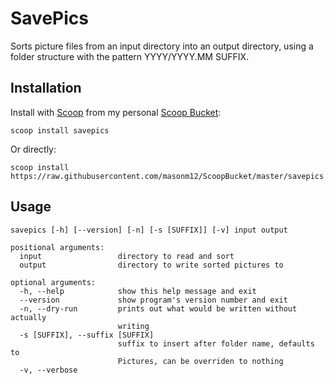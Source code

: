 # SavePics
	
Sorts picture files from an input directory into an output directory, using a folder structure with the pattern YYYY/YYYY.MM SUFFIX.

## Installation

Install with [Scoop](http://scoop.sh) from my personal [Scoop Bucket](https://github.com/masonm12/scoop-personal):

	scoop install savepics
	
Or directly:

	scoop install https://raw.githubusercontent.com/masonm12/ScoopBucket/master/savepics.json

## Usage
	
	savepics [-h] [--version] [-n] [-s [SUFFIX]] [-v] input output
	
	positional arguments:
	  input                 directory to read and sort
	  output                directory to write sorted pictures to
	
	optional arguments:
	  -h, --help            show this help message and exit
	  --version             show program's version number and exit
	  -n, --dry-run         prints out what would be written without actually
	                        writing
	  -s [SUFFIX], --suffix [SUFFIX]
	                        suffix to insert after folder name, defaults to
	                        Pictures, can be overriden to nothing
	  -v, --verbose
